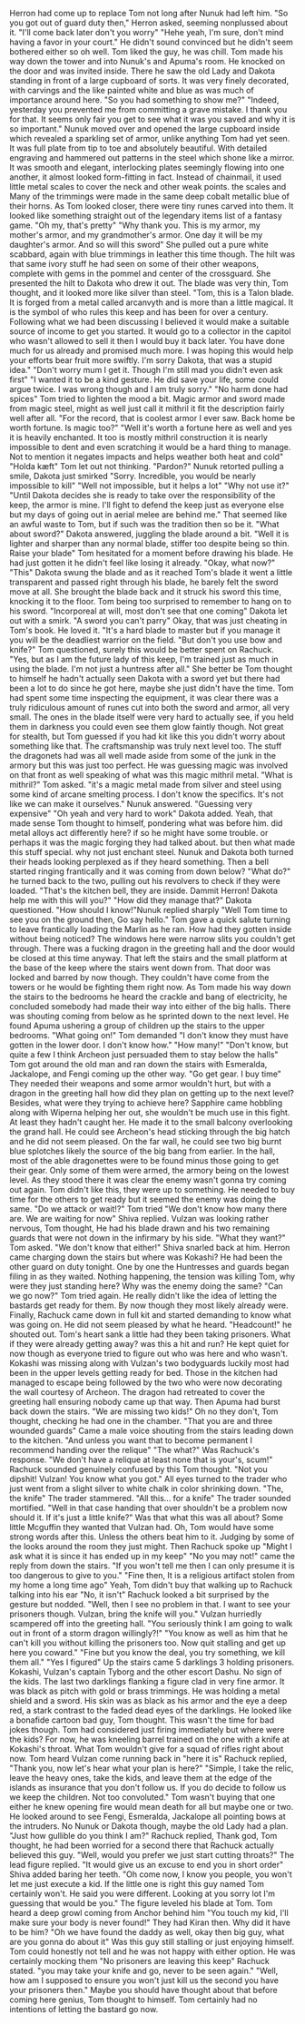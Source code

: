 
Herron had come up to replace Tom not long after Nunuk had left him.
"So you got out of guard duty then," Herron asked, seeming nonplussed about it.
"I'll come back later don't you worry"
"Hehe yeah, I'm sure, don't mind having a favor in your court." He didn't sound convinced but he didn't seem bothered either so oh well. Tom liked the guy, he was chill.
Tom made his way down the tower and into Nunuk's and Apuma's room. He knocked on the door and was invited inside. There he saw the old Lady and Dakota standing in front of a large cupboard of sorts. It was very finely decorated, with carvings and the like painted white and blue as was much of importance around here.
"So you had something to show me?"
"Indeed, yesterday you prevented me from committing a grave mistake. I thank you for that. It seems only fair you get to see what it was you saved and why it is so important."
Nunuk moved over and opened the large cupboard inside which revealed a sparkling set of armor, unlike anything Tom had yet seen. It was full plate from tip to toe and absolutely beautiful. With detailed engraving and hammered out patterns in the steel which shone like a mirror. It was smooth and elegant, interlocking plates seemingly flowing into one another, it almost looked form-fitting in fact.
Instead of chainmail, it used little metal scales to cover the neck and other weak points. the scales and Many of the trimmings were made in the same deep cobalt metallic blue of their horns. As Tom looked closer, there were tiny runes carved into them. It looked like something straight out of the legendary items list of a fantasy game.
"Oh my, that's pretty"
"Why thank you. This is my armor, my mother's armor, and my grandmother's armor. One day it will be my daughter's armor. And so will this sword"
She pulled out a pure white scabbard, again with blue trimmings in leather this time though. The hilt was that same ivory stuff he had seen on some of their other weapons, complete with gems in the pommel and center of the crossguard. She presented the hilt to Dakota who drew it out. The blade was very thin, Tom thought, and it looked more like silver than steel.
"Tom, this is a Talon blade. It is forged from a metal called arcanvyth and is more than a little magical. It is the symbol of who rules this keep and has been for over a century. Following what we had been discussing I believed it would make a suitable source of income to get you started. It would go to a collector in the capitol who wasn't allowed to sell it then I would buy it back later.
You have done much for us already and promised much more. I was hoping this would help your efforts bear fruit more swiftly. I'm sorry Dakota, that was a stupid idea."
"Don't worry mum I get it. Though I'm still mad you didn't even ask first"
"I wanted it to be a kind gesture. He did save your life, some could argue twice. I was wrong though and I am truly sorry."
"No harm done had spices" Tom tried to lighten the mood a bit. Magic armor and sword made from magic steel, might as well just call it mithril it fit the description fairly well after all.
"For the record, that is coolest armor I ever saw. Back home be worth fortune. Is magic too?"
"Well it's worth a fortune here as well and yes it is heavily enchanted. It too is mostly mithril construction it is nearly impossible to dent and even scratching it would be a hard thing to manage. Not to mention it negates impacts and helps weather both heat and cold"
"Holda kæft" Tom let out not thinking.
"Pardon?" Nunuk retorted pulling a smile, Dakota just smirked
"Sorry. Incredible, you would be nearly impossible to kill"
"Well not impossible, but it helps a lot"
"Why not use it?"
"Until Dakota decides she is ready to take over the responsibility of the keep, the armor is mine. I'll fight to defend the keep just as everyone else but my days of going out in aerial melee are behind me."
That seemed like an awful waste to Tom, but if such was the tradition then so be it.
"What about sword?"
Dakota answered, juggling the blade around a bit. "Well it is lighter and sharper than any normal blade, stiffer too despite being so thin. Raise your blade"
Tom hesitated for a moment before drawing his blade. He had just gotten it he didn't feel like losing it already.  "Okay, what now?"
"This" Dakota swung the blade and as it reached Tom's blade it went a little transparent and passed right through his blade, he barely felt the sword move at all. She brought the blade back and it struck his sword this time, knocking it to the floor. Tom being too surprised to remember to hang on to his sword.
"Incorporeal at will, most don't see that one coming" Dakota let out with a smirk.
"A sword you can't parry" Okay, that was just cheating in Tom's book. He loved it.
"It's a hard blade to master but if you manage it you will be the deadliest warrior on the field.
"But don't you use bow and knife?" Tom questioned, surely this would be better spent on Rachuck.
"Yes, but as I am the future lady of this keep, I'm trained just as much in using the blade. I'm not just a huntress after all."
She better be Tom thought to himself he hadn't actually seen Dakota with a sword yet but there had been a lot to do since he got here, maybe she just didn't have the time.
Tom had spent some time inspecting the equipment, it was clear there was a truly ridiculous amount of runes cut into both the sword and armor, all very small. The ones in the blade itself were very hard to actually see, if you held them in darkness you could even see them glow faintly though. Not great for stealth, but Tom guessed if you had kit like this you didn't worry about something like that.
The craftsmanship was truly next level too. The stuff the dragonets had was all well made aside from some of the junk in the armory but this was just too perfect. He was guessing magic was involved on that front as well speaking of what was this magic mithril metal.
"What is mithril?" Tom asked.
"it's a magic metal made from silver and steel using some kind of arcane smelting process. I don't know the specifics. It's not like we can make it ourselves." Nunuk answered.
"Guessing very expensive"
"Oh yeah and very hard to work" Dakota added.
Yeah, that made sense Tom thought to himself, pondering what was before him. did metal alloys act differently here? if so he might have some trouble. or perhaps it was the magic forging they had talked about. but then what made this stuff special. why not just enchant steel.
Nunuk and Dakota both turned their heads looking perplexed as if they heard something. Then a bell started ringing frantically and it was coming from down below?
"What do?" he turned back to the two, pulling out his revolvers to check if they were loaded.
"That's the kitchen bell, they are inside. Dammit Herron! Dakota help me with this will you?"
"How did they manage that?" Dakota questioned.
"How should I know!"Nunuk replied sharply "Well Tom time to see you on the ground then, Go say hello."
Tom gave a quick salute turning to leave frantically loading the Marlin as he ran. How had they gotten inside without being noticed? The windows here were narrow slits you couldn't get through. There was a fucking dragon in the greeting hall and the door would be closed at this time anyway. That left the stairs and the small platform at the base of the keep where the stairs went down from. That door was locked and barred by now though. They couldn't have come from the towers or he would be fighting them right now.
As Tom made his way down the stairs to the bedrooms he heard the crackle and bang of electricity, he concluded somebody had made their way into either of the big halls. There was shouting coming from below as he sprinted down to the next level.
He found Apuma ushering a group of children up the stairs to the upper bedrooms.
"What going on!" Tom demanded
"I don't know they must have gotten in the lower door. I don't know how."
"How many!"
"Don't know, but quite a few I think Archeon just persuaded them to stay below the halls"
Tom got around the old man and ran down the stairs with Esmeralda, Jackalope, and Fengi coming up the other way.
"Go get gear. I buy time" They needed their weapons and some armor wouldn't hurt, but with a dragon in the greeting hall how did they plan on getting up to the next level? Besides, what were they trying to achieve here? Sapphire came hobbling along with Wiperna helping her out, she wouldn't be much use in this fight. At least they hadn't caught her.
He made it to the small balcony overlooking the grand hall. He could see Archeon's head sticking through the big hatch and he did not seem pleased. On the far wall, he could see two big burnt blue splotches likely the source of the big bang from earlier. In the hall, most of the able dragonettes were to be found minus those going to get their gear. Only some of them were armed, the armory being on the lowest level.
As they stood there it was clear the enemy wasn't gonna try coming out again. Tom didn't like this, they were up to something. He needed to buy time for the others to get ready but it seemed the enemy was doing the same.
"Do we attack or wait!?" Tom tried
"We don't know how many there are. We are waiting for now" Shiva replied.
Vulzan was looking rather nervous, Tom thought, He had his blade drawn and his two remaining guards that were not down in the infirmary by his side.
"What they want?" Tom asked.
"We don't know that either!" Shiva snarled back at him.
Herron came charging down the stairs but where was Kokashi? He had been the other guard on duty tonight.
One by one the Huntresses and guards began filing in as they waited. Nothing happening, the tension was killing Tom, why were they just standing here? Why was the enemy doing the same?
"Can we go now?" Tom tried again. He really didn't like the idea of letting the bastards get ready for them. By now though they most likely already were. Finally, Rachuck came down in full kit and started demanding to know what was going on. He did not seem pleased by what he heard.
"Headcount!" he shouted out. Tom's heart sank a little had they been taking prisoners. What if they were already getting away? was this a hit and run? He kept quiet for now though as everyone tried to figure out who was here and who wasn't. Kokashi was missing along with Vulzan's two bodyguards luckily most had been in the upper levels getting ready for bed. Those in the kitchen had managed to escape being followed by the two who were now decorating the wall courtesy of Archeon. The dragon had retreated to cover the greeting hall ensuring nobody came up that way.
Then Apuma had burst back down the stairs.
"We are missing two kids!" Oh no they don't, Tom thought, checking he had one in the chamber.
"That you are and three wounded guards" Came a male voice shouting from the stairs leading down to the kitchen. "And unless you want that to become permanent I recommend handing over the relique"
"The what?" Was Rachuck's response. "We don't have a relique at least none that is your's, scum!" Rachuck sounded genuinely confused by this Tom thought.
"Not you dipshit! Vulzan! You know what you got." All eyes turned to the trader who just went from a slight silver to white chalk in color shrinking down.
"The, the knife" The trader stammered. "All this... for a knife" The trader sounded mortified.
"Well in that case handing that over shouldn't be a problem now should it. If it's just a little knife?"
Was that what this was all about? Some little Mcguffin they wanted that Vulzan had. Oh, Tom would have some strong words after this. Unless the others beat him to it. Judging by some of the looks around the room they just might.
Then Rachuck spoke up "Might I ask what it is since it has ended up in my keep"
"No you may not!" came the reply from down the stairs.
"If you won't tell me then I can only presume it is too dangerous to give to you."
"Fine then, It is a religious artifact stolen from my home a long time ago" Yeah, Tom didn't buy that walking up to Rachuck talking into his ear "No, it isn't"
Rachuck looked a bit surprised by the gesture but nodded.
"Well, then I see no problem in that. I want to see your prisoners though. Vulzan, bring the knife will you."
Vulzan hurriedly scampered off into the greeting hall.
"You seriously think I am going to walk out in front of  a storm dragon willingly?!"
"You know as well as him that he can't kill you without killing the prisoners too. Now quit stalling and get up here you coward."
"Fine but you know the deal, you try something, we kill them all."
"Yes I figured"
Up the stairs came 5 darklings 3 holding prisoners. Kokashi, Vulzan's captain Tyborg and the other escort Dashu. No sign of the kids. The last two darklings flanking a figure clad in very fine armor. It was black as pitch with gold or brass trimmings. He was holding a metal shield and a sword. His skin was as black as his armor and the eye a deep red, a stark contrast to the faded dead eyes of the darklings. He looked like a bonafide cartoon bad guy, Tom thought. This wasn't the time for bad jokes though. Tom had considered just firing immediately but where were the kids?
For now, he was kneeling barrel trained on the one with a knife at Kokashi's throat. What Tom wouldn't give for a squad of rifles right about now.
Tom heard Vulzan come running back in "here it is"
Rachuck replied, "Thank you, now let's hear what your plan is here?"
"Simple, I take the relic, leave the heavy ones, take the kids, and leave them at the edge of the islands as insurance that you don't follow us. If you do decide to follow us we keep the children. Not too convoluted."
Tom wasn't buying that one either he knew opening fire would mean death for all but maybe one or two. He looked around to see Fengi, Esmeralda, Jackalope all pointing bows at the intruders. No Nunuk or Dakota though, maybe the old Lady had a plan.
"Just how gullible do you think I am?" Rachuck replied, Thank god, Tom thought, he had been worried for a second there that Rachuck actually believed this guy.
"Well, would you prefer we just start cutting throats?" The lead figure replied.
"It would give us an excuse to end you in short order" Shiva added baring her teeth.
"Oh come now, I know you people, you won't let me just execute a kid. If the little one is right this guy named Tom certainly won't. He said you were different. Looking at you sorry lot I'm guessing that would be you." The figure leveled his blade at Tom.
Tom heard a deep growl coming from Anchor behind him
"You touch my kid, I'll make sure your body is never found!" They had Kiran then. Why did it have to be him?
"Oh we have found the daddy as well, okay then big guy, what are you gonna do about it" Was this guy still stalling or just enjoying himself. Tom could honestly not tell and he was not happy with either option. He was certainly mocking them
"No prisoners are leaving this keep" Rachuck stated. "you may take your knife and go, never to be seen again."
"Well, how am I supposed to ensure you won't just kill us the second you have your prisoners then."
Maybe you should have thought about that before coming here genius, Tom thought to himself. Tom certainly had no intentions of letting the bastard go now.